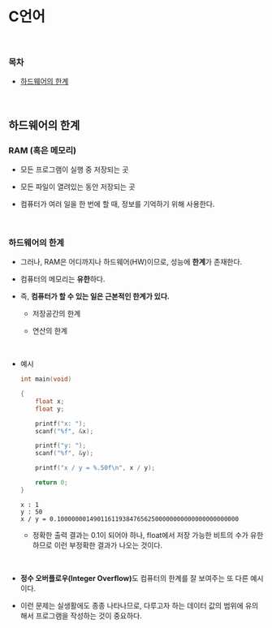 # C언어

<br/>

### 목차

- <a href="https://github.com/SangYoonLee1231/TIL/blob/main/ComputerSystem/CS50_2019/c.md#%ED%95%98%EB%93%9C%EC%9B%A8%EC%96%B4%EC%9D%98-%ED%95%9C%EA%B3%84">하드웨어의 한계</a>

<br/>

## 하드웨어의 한계

### RAM (혹은 메모리)

- 모든 프로그램이 실행 중 저장되는 곳

- 모든 파일이 열려있는 동안 저장되는 곳

- 컴퓨터가 여러 일을 한 번에 할 때, 정보를 기억하기 위해 사용한다.

<br/>

### 하드웨어의 한계

- 그러나, RAM은 어디까지나 하드웨어(HW)이므로, 성능에 <strong>한계</strong>가 존재한다.

- 컴퓨터의 메모리는 <strong>유한</strong>하다.

- 즉, <strong>컴퓨터가 할 수 있는 일은 근본적인 한계가 있다.</strong>

  - 저장공간의 한계

  - 연산의 한계

<br/>

- 예시

  ```c
  int main(void)

  {
      float x;
      float y;

      printf("x: ");
      scanf("%f", &x);

      printf("y: ");
      scanf("%f", &y);

      printf("x / y = %.50f\n", x / y);

      return 0;
  }
  ```

  ```
  x : 1
  y : 50
  x / y = 0.10000000149011611938476562500000000000000000000000
  ```

  - 정확한 출력 결과는 0.1이 되어야 하나, float에서 저장 가능한 비트의 수가 유한하므로 이런 부정확한 결과가 나오는 것이다.

<br/>

- <strong>정수 오버플로우(Integer Overflow)</strong>도 컴퓨터의 한계를 잘 보여주는 또 다른 예시이다.

- 이런 문제는 실생활에도 종종 나타나므로, 다루고자 하는 데이터 값의 범위에 유의해서 프로그램을 작성하는 것이 중요하다.
